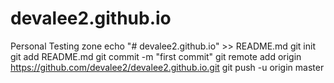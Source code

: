 # devalee2.github.io
Personal Testing zone
echo "# devalee2.github.io" >> README.md
git init
git add README.md
git commit -m "first commit"
git remote add origin https://github.com/devalee2/devalee2.github.io.git
git push -u origin master
